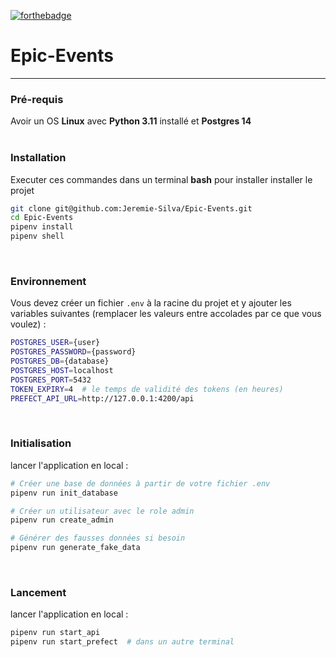 [![forthebadge](https://forthebadge.com/images/badges/made-with-python.svg)](https://forthebadge.com)
# Epic-Events
---
### Pré-requis
Avoir un OS **Linux** avec **Python 3.11** installé et **Postgres 14**
<br/>
<br/>

### Installation
Executer ces commandes dans un terminal **bash**
pour installer installer le projet
```bash
git clone git@github.com:Jeremie-Silva/Epic-Events.git
cd Epic-Events
pipenv install
pipenv shell
```
<br/>

### Environnement
Vous devez créer un fichier `.env` à la racine du projet et y ajouter les variables suivantes 
(remplacer les valeurs entre accolades par ce que vous voulez) :
```bash
POSTGRES_USER={user}
POSTGRES_PASSWORD={password}
POSTGRES_DB={database}
POSTGRES_HOST=localhost
POSTGRES_PORT=5432
TOKEN_EXPIRY=4  # le temps de validité des tokens (en heures)
PREFECT_API_URL=http://127.0.0.1:4200/api
```
<br/>

### Initialisation
lancer l'application en local :
```bash
# Créer une base de données à partir de votre fichier .env
pipenv run init_database

# Créer un utilisateur avec le role admin
pipenv run create_admin

# Générer des fausses données si besoin
pipenv run generate_fake_data
```
<br/>

### Lancement
lancer l'application en local :
```bash
pipenv run start_api
pipenv run start_prefect  # dans un autre terminal
```
